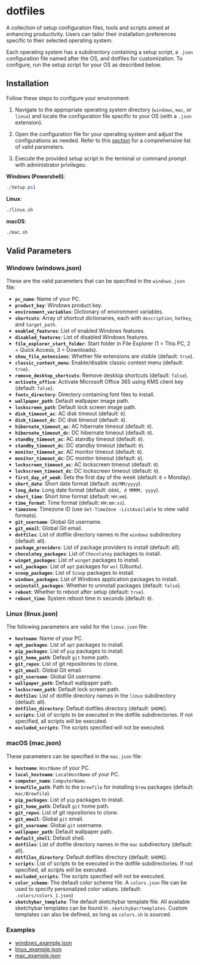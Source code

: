# dotfiles

A collection of setup configuration files, tools and scripts aimed at enhancing productivity. Users can tailor their installation preferences specific to their selected operating system.

Each operating system has a subdirectory containing a setup script, a `.json` configuration file named after the OS, and dotfiles for customization. To configure, run the setup script for your OS as described below.

## Installation

Follow these steps to configure your environment:

1. Navigate to the appropriate operating system directory (`windows`, `mac`, or `linux`) and locate the configuration file specific to your OS (with a `.json` extension).

2. Open the configuration file for your operating system and adjust the configurations as needed. Refer to this [section](#valid-parameters) for a comprehensive list of valid parameters.

3. Execute the provided setup script in the terminal or command prompt with administrator privileges:

**Windows (Powershell)**:

```powershell
./Setup.ps1
```

**Linux**:

```bash
./linux.sh
```

**macOS**:

```bash
./mac.sh
```

## Valid Parameters

### Windows (windows.json)

These are the valid parameters that can be specified in the `windows.json` file:

- **`pc_name`**: Name of your PC.
- **`product_key`**: Windows product key.
- **`environment_variables`**: Dictionary of environment variables.
- **`shortcuts`**: Array of shortcut dictionaries, each with `description`, `hotkey`, and `target_path`.
- **`enabled_features`**: List of enabled Windows features.
- **`disabled_features`**: List of disabled Windows features.
- **`file_explorer_start_folder`**: Start folder in File Explorer (1 = This PC, 2 = Quick Access, 3 = Downloads).
- **`show_file_extensions`**: Whether file extensions are visible (default: `true`).
- **`classic_context_menu`**: Enable/disable classic context menu (default: `true`).
- **`remove_desktop_shortcuts`**: Remove desktop shortcuts (default: `false`).
- **`activate_office`**: Activate Microsoft Office 365 using KMS client key (default: `false`).
- **`fonts_directory`**: Directory containing font files to install.
- **`wallpaper_path`**: Default wallpaper image path.
- **`lockscreen_path`**: Default lock screen image path.
- **`disk_timeout_ac`**: AC disk timeout (default: `0`).
- **`disk_timeout_dc`**: DC disk timeout (default: `0`).
- **`hibernate_timeout_ac`**: AC hibernate timeout (default: `0`).
- **`hibernate_timeout_dc`**: DC hibernate timeout (default: `0`).
- **`standby_timeout_ac`**: AC standby timeout (default: `0`).
- **`standby_timeout_dc`**: DC standby timeout (default: `0`).
- **`monitor_timeout_ac`**: AC monitor timeout (default: `0`).
- **`monitor_timeout_dc`**: DC monitor timeout (default: `0`).
- **`lockscreen_timeout_ac`**: AC lockscreen timeout (default: `0`).
- **`lockscreen_timeout_dc`**: DC lockscreen timeout (default: `0`).
- **`first_day_of_week`**: Sets the first day of the week (default: `0` = Monday).
- **`short_date`**: Short date format (default: `dd/MM/yyyy`).
- **`long_date`**: Long date format (default: `dddd, d MMMM, yyyy`).
- **`short_time`**: Short time format (default: `HH:mm`).
- **`time_format`**: Time format (default: `HH:mm:ss`).
- **`timezone`**: Timezone ID (use `Get-TimeZone -ListAvailable` to view valid formats).
- **`git_username`**: Global Git username.
- **`git_email`**: Global Git email.
- **`dotfiles`**: List of dotfile directory names in the `windows` subdirectory (default: all).
- **`package_providers`**: List of package providers to install (default: all).
- **`chocolatey_packages`**: List of `Chocolatey` packages to install.
- **`winget_packages`**: List of `winget` packages to install.
- **`wsl_packages`**: List of `apt` packages for `wsl` (Ubuntu).
- **`scoop_packages`**: List of `Scoop` packages to install.
- **`windows_packages`**: List of Windows application packages to install.
- **`uninstall_packages`**: Whether to uninstall packages (default: `false`).
- **`reboot`**: Whether to reboot after setup (default: `true`).
- **`reboot_time`**: System reboot time in seconds (default: `0`).

### Linux (linux.json)

The following parameters are valid for the `linux.json` file:

- **`hostname`**: Name of your PC.
- **`apt_packages`**: List of `apt` packages to install.
- **`pip_packages`**: List of `pip` packages to install.
- **`git_home_path`**: Default `git` home path.
- **`git_repos`**: List of git repositories to clone.
- **`git_email`**: Global Git email.
- **`git_username`**: Global Git username.
- **`wallpaper_path`**: Default wallpaper path.
- **`lockscreen_path`**: Default lock screen path.
- **`dotfiles`**: List of dotfile directory names in the `linux` subdirectory (default: all).
- **`dotfiles_directory`**: Default dotfiles directory (default: `$HOME`).
- **`scripts`**: List of scripts to be executed in the dotfile subdirectories. If not specified, all scripts will be executed.
- **`excluded_scripts`**: The scripts specified will not be executed.

### macOS (mac.json)

These parameters can be specified in the `mac.json` file:

- **`hostname`**: `HostName` of your PC.
- **`local_hostname`**: `LocalHostName` of your PC.
- **`computer_name`**: `ComputerName`.
- **`brewfile_path`**: Path to the `brewfile` for installing `brew` packages (default: `mac/Brewfile`).
- **`pip_packages`**: List of `pip` packages to install.
- **`git_home_path`**: Default `git` home path.
- **`git_repos`**: List of git repositories to clone.
- **`git_email`**: Global `git` email.
- **`git_username`**: Global `git` username.
- **`wallpaper_path`**: Default wallpaper path.
- **`default_shell`**: Default shell.
- **`dotfiles`**: List of dotfile directory names in the `mac` subdirectory (default: all).
- **`dotfiles_directory`**: Default dotfiles directory (default: `$HOME`).
- **`scripts`**: List of scripts to be executed in the dotfile subdirectories. If not specified, all scripts will be executed.
- **`excluded_scripts`**: The scripts specified will not be executed.
- **`color_scheme`**: The default color scheme file. A `colors.json` file can be used to specify personalized color values. (default: `.colors/colors_1.json`)
- **`sketchybar_template`**: The default sketchybar template file. All available sketchybar templates can be found in `.sketchybar/templates`. Custom templates can also be defined, as long as `colors.sh` is sourced.

### Examples

- [windows_example.json](https://github.com/soIipsist/dotfiles/blob/main/examples/windows_example.json)
- [linux_example.json](https://github.com/soIipsist/dotfiles/blob/main/examples/linux_example.json)
- [mac_example.json](https://github.com/soIipsist/dotfiles/blob/main/examples/mac_example.json)
